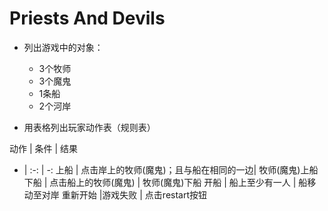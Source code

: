 # Priests And Devils

- 列出游戏中的对象：
    - 3个牧师
    - 3个魔鬼
    - 1条船
    - 2个河岸


- 用表格列出玩家动作表（规则表）

动作 | 条件 | 结果
- | :-: | -: 
上船 | 点击岸上的牧师(魔鬼)；且与船在相同的一边| 牧师(魔鬼)上船
下船 | 点击船上的牧师(魔鬼) | 牧师(魔鬼)下船
开船 | 船上至少有一人 | 船移动至对岸
重新开始 |游戏失败 | 点击restart按钮